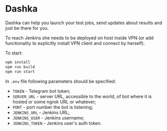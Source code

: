 
# Dashka

Dashka can help you launch your test jobs, send updates about results and just be there for you.

To reach Jenkins she needs to be deployed on host inside VPN (or add functionality to explicitly install VPN client and connect by herself).

To start:

```sh
npm install
npm run build
npm run start
```

In `.env` file following parameters should be specified:

- `TOKEN` - Telegram bot token;
- `SERVER_URL` - server URL, accessible to the world, of bot where it is hosted or some ngrok URL or whatever;
- `PORT` - port number the bot is listening;
- `JENKINS_URL` - Jenkins URL;
- `JENKINS_USER` - Jenkins username;
- `JENKINS_TOKEN` - Jenkins user's auth token.
